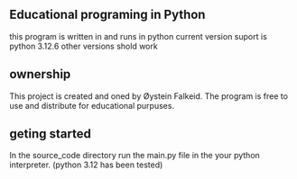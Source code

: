 ## Educational programing in Python

this program is written in and runs in python
current version suport is python 3.12.6 other versions shold work

## ownership
This project is created and oned by Øystein Falkeid.
The program is free to use and distribute for educational purpuses.

## geting started
In the source_code directory run the main.py file in the your python interpreter. (python 3.12 has been tested)
